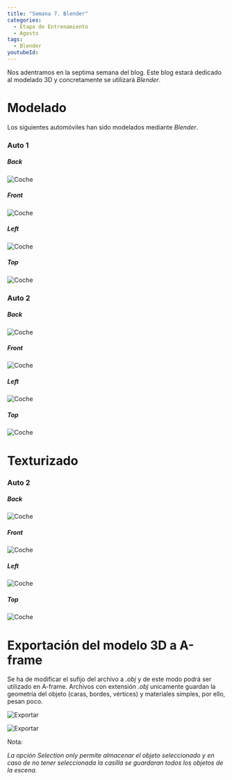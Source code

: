 ```yaml
---
title: "Semana 7. Blender"
categories:
  - Etapa de Entrenamiento
  - Agosto
tags:
  - Blender
youtubeId: 
---
```



Nos adentramos en la septima semana del blog. Este blog estará dedicado al modelado 3D y concretamente se utilizará *Blender*.

# **Modelado**

Los siguientes automóviles han sido modelados mediante *Blender*. 

### Auto 1 

##### Back 

![Coche](https://raw.githubusercontent.com/RoboticsLabURJC/2022-tfg-ana-villanueva/main/docs/images/car1-b.png)

##### Front

![Coche](https://raw.githubusercontent.com/RoboticsLabURJC/2022-tfg-ana-villanueva/main/docs/images/car1-f.png)

##### Left

![Coche](https://raw.githubusercontent.com/RoboticsLabURJC/2022-tfg-ana-villanueva/main/docs/images/car1-l.png)

##### Top 

![Coche](https://raw.githubusercontent.com/RoboticsLabURJC/2022-tfg-ana-villanueva/main/docs/images/car1-t.png)

### Auto 2

##### Back 

![Coche](https://raw.githubusercontent.com/RoboticsLabURJC/2022-tfg-ana-villanueva/main/docs/images/car2-b.png)

##### Front

![Coche](https://raw.githubusercontent.com/RoboticsLabURJC/2022-tfg-ana-villanueva/main/docs/images/car2-f.png)

##### Left

![Coche](https://raw.githubusercontent.com/RoboticsLabURJC/2022-tfg-ana-villanueva/main/docs/images/car2-l.png)

##### Top 

![Coche](https://raw.githubusercontent.com/RoboticsLabURJC/2022-tfg-ana-villanueva/main/docs/images/car2-t.png)


# **Texturizado**

### Auto 2

##### Back 

![Coche](https://raw.githubusercontent.com/RoboticsLabURJC/2022-tfg-ana-villanueva/main/docs/images/car2p-b.png)

##### Front

![Coche](https://raw.githubusercontent.com/RoboticsLabURJC/2022-tfg-ana-villanueva/main/docs/images/car2p-f.png)

##### Left

![Coche](https://raw.githubusercontent.com/RoboticsLabURJC/2022-tfg-ana-villanueva/main/docs/images/car2p-l.png)

##### Top 

![Coche](https://raw.githubusercontent.com/RoboticsLabURJC/2022-tfg-ana-villanueva/main/docs/images/car2p-t.png)

# **Exportación del modelo 3D a A-frame**

Se ha de modificar el sufijo del archivo a *.obj* y de este modo podrá ser utilizado en A-frame. Archivos con extensión *.obj* unicamente guardan la geometría del objeto (caras, bordes, vértices) y materiales simples, por ello, pesan poco. 

![Exportar](https://raw.githubusercontent.com/RoboticsLabURJC/2022-tfg-ana-villanueva/main/docs/images/.objA.png)

![Exportar](https://raw.githubusercontent.com/RoboticsLabURJC/2022-tfg-ana-villanueva/main/docs/images/.objB.png)

Nota: 

*La opción Selection only permite almacenar el objeto seleccionado y en caso de no tener seleccionada la casilla se guardaran todos los objetos de la escena.*



